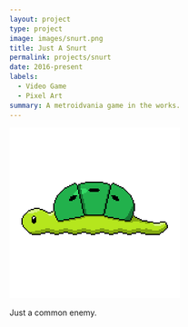 ```yaml
---
layout: project
type: project
image: images/snurt.png
title: Just A Snurt
permalink: projects/snurt
date: 2016-present
labels:
  - Video Game
  - Pixel Art
summary: A metroidvania game in the works.
---
```


<div class="ui small rounded images">
  <img class="ui image" src="../images/snurt.png">
</div>

Just a common enemy.
